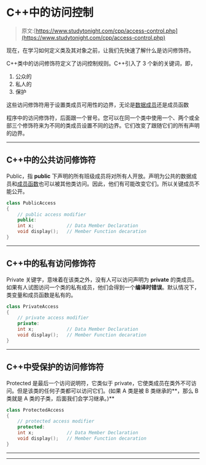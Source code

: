 # C++中的访问控制

> 原文:[https://www.studytonight.com/cpp/access-control.php](https://www.studytonight.com/cpp/access-control.php)

现在，在学习如何定义类及其对象之前，让我们先快速了解什么是访问修饰符。

C++类中的访问修饰符定义了访问控制规则。C++引入了 3 个新的关键词，即，

1.  公众的
2.  私人的
3.  保护

这些访问修饰符用于设置类成员可用性的边界，无论是[数据成员](accessing-data-members.php)还是成员函数

程序中的访问修饰符，后面跟一个冒号。您可以在同一个类中使用一个、两个或全部三个修饰符来为不同的类成员设置不同的边界。它们改变了跟随它们的所有声明的边界。

* * *

## C++中的公共访问修饰符

Public，指 **public** 下声明的所有班级成员将对所有人开放。声明为公共的数据成员和[成员函数](member-functions-cpp.php)也可以被其他类访问。因此，他们有可能改变它们。所以关键成员不能公开。

```cpp
class PublicAccess
{
    // public access modifier
    public:   
    int x;            // Data Member Declaration 
    void display();   // Member Function decaration
}
```

* * *

## C++中的私有访问修饰符

Private 关键字，意味着在该类之外，没有人可以访问声明为 **private** 的类成员。如果有人试图访问一个类的私有成员，他们会得到一个**编译时错误**。默认情况下，类变量和成员函数是私有的。

```cpp
class PrivateAccess
{
    // private access modifier
    private:   
    int x;            // Data Member Declaration 
    void display();   // Member Function decaration
} 
```

* * *

## C++中受保护的访问修饰符

Protected 是最后一个访问说明符，它类似于 private，它使类成员在类外不可访问。但是该类的任何子类都可以访问它们。(如果 A 类是被 B 类继承的**，那么 B 类就是 A 类的子类，后面我们会学习继承。)**

```cpp
class ProtectedAccess
{
    // protected access modifier
    protected: 
    int x;            // Data Member Declaration 
    void display();   // Member Function decaration
} 
```

* * *

* * ***